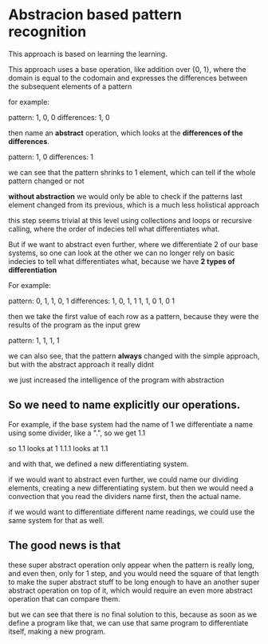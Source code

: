 # Abstracion based pattern recognition

This approach is based on learning the learning.

This approach uses a base operation, like addition over {0, 1}, where the domain is equal to the codomain
and expresses the differences between the subsequent elements of a pattern

for example:

pattern: 1, 0, 0
differences: 1, 0

then name an **abstract** operation, which looks at the **differences of the differences**.

pattern: 1, 0
differences: 1

we can see that the pattern shrinks to 1 element, which can tell if the whole pattern changed or not

**without abstraction** we would only be able to check if the patterns last element changed from its previous, which is a much less holistical approach

this step seems trivial at this level using collections and loops or recursive calling,
where the order of indecies tell what differentiates what.

But if we want to abstract even further, where we differentiate 2 of our base systems, so one can look at the other
we can no longer rely on basic indecies to tell what differentiates what, because we have **2 types of differentiation**

For example:

pattern:
0, 1, 1, 0, 1
differences:
1, 0, 1, 1
1, 1, 0
1, 0
1

then we take the first value of each row as a pattern, because they were the results of the program as the input grew

pattern:
1, 1, 1, 1

we can also see, that the pattern **always** changed with the simple approach, but with the abstract approach it really didnt

we just increased the intelligence of the program with abstraction

## So we need to **name** explicitly our operations.

For example, if the base system had the name of 1
we differentiate a name using some divider, like a ".", so we get 1.1

so 1.1 looks at 1
1.1.1 looks at 1.1

and with that, we defined a new differentiating system.

if we would want to abstract even further, we could name our dividing elements,
creating a new differentiating system.
but then we would need a convection that you read the dividers name first, then the actual name.

if we would want to differentiate different name readings, we could use the same system for that as well.

## The good news is that
these super abstract operation only appear when the pattern is really long, and even then, only for 1 step, and you would need the square of that length to make the super abstract stuff to be long enough to have an another super abstract operation on top of it, which would require an even more abstract operation that can compare them.

but we can see that there is no final solution to this, because as soon as we define a program like that, we can use that same program to differentiate itself, making a new program.
